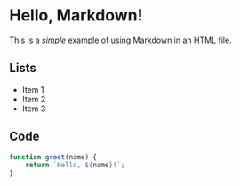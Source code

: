 # Hello, Markdown!
    
This is a *simple* example of using Markdown in an HTML file.

## Lists

- Item 1
- Item 2
- Item 3

## Code

```javascript
function greet(name) {
    return `Hello, ${name}!`;
}
```
